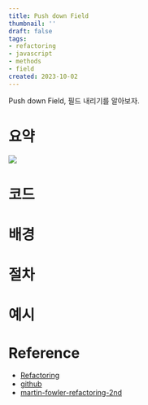 ```yaml
---
title: Push down Field
thumbnail: ''
draft: false
tags:
- refactoring
- javascript
- methods
- field
created: 2023-10-02
---
```


Push down Field, 필드 내리기를 알아보자.

# 요약

![](Screen%20Shot%202023-10-02%20at%205.14.14%20PM.png)

# 코드

# 배경

# 절차

# 예시

# Reference

* [Refactoring](https://product.kyobobook.co.kr/detail/S000001810241)
* [github](https://github.com/WegraLee/Refactoring)
* [martin-fowler-refactoring-2nd](https://github.com/wickedwukong/martin-fowler-refactoring-2nd)
